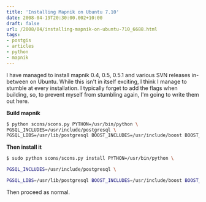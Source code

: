 ```yaml
---
title: 'Installing Mapnik on Ubuntu 7.10'
date: 2008-04-19T20:30:00.002+10:00
draft: false
url: /2008/04/installing-mapnik-on-ubuntu-710_6688.html
tags: 
- postgis
- articles
- python
- mapnik
---
```


I have managed to install mapnik 0.4, 0.5, 0.5.1 and various SVN releases in-between on Ubuntu. While this isn't in itself exciting, I think I manage to stumble at every installation. I typically forget to add the flags when building, so, to prevent myself from stumbling again, I'm going to write them out here.

**Build mapnik**  
  
```bash
$ python scons/scons.py PYTHON=/usr/bin/python \
PGSQL_INCLUDES=/usr/include/postgresql \
PGSQL_LIBS=/usr/lib/postgresql BOOST_INCLUDES=/usr/include/boost BOOST_LIBS=/usr/lib

```  
  
  
  
  
**Then install it**  
```bash
$ sudo python scons/scons.py install PYTHON=/usr/bin/python \

PGSQL_INCLUDES=/usr/include/postgresql \

PGSQL_LIBS=/usr/lib/postgresql BOOST_INCLUDES=/usr/include/boost BOOST_LIBS=/usr/lib

```  
  

Then proceed as normal.